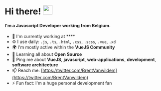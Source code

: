 # Hi there! <img src="https://raw.githubusercontent.com/MartinHeinz/MartinHeinz/master/wave.gif" width="30px">


#### I'm a Javascript Developer working from Belgium.

- 🏢 I'm currently working at ****
- ⚙️ I use daily: `.js`, `.ts`, `.html`, `.css`, `.scss`, `.vue`, `.xd`
- 🌍 I'm mostly active within the **VueJS Community**
- 🌱 Learning all about **Open Source**
- 💬 Ping me about **VueJS**, **javascript**, **web-applications**, **development**, **software architecture**
- 📫 Reach me: [https://twitter.com/BrentVanwildem](https://twitter.com/BrentVanwildem)
- ⚡️ Fun fact: I'm a huge personal development fan
